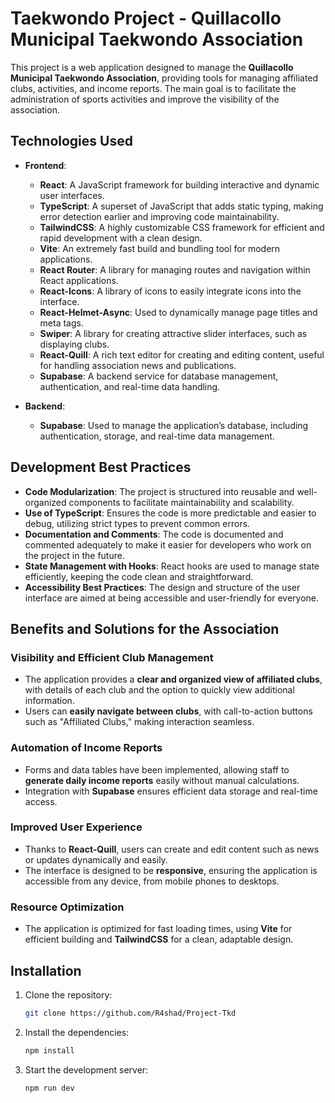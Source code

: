 # Taekwondo Project - Quillacollo Municipal Taekwondo Association

This project is a web application designed to manage the **Quillacollo Municipal Taekwondo Association**, providing tools for managing affiliated clubs, activities, and income reports. The main goal is to facilitate the administration of sports activities and improve the visibility of the association.

## Technologies Used

- **Frontend**:

  - **React**: A JavaScript framework for building interactive and dynamic user interfaces.
  - **TypeScript**: A superset of JavaScript that adds static typing, making error detection earlier and improving code maintainability.
  - **TailwindCSS**: A highly customizable CSS framework for efficient and rapid development with a clean design.
  - **Vite**: An extremely fast build and bundling tool for modern applications.
  - **React Router**: A library for managing routes and navigation within React applications.
  - **React-Icons**: A library of icons to easily integrate icons into the interface.
  - **React-Helmet-Async**: Used to dynamically manage page titles and meta tags.
  - **Swiper**: A library for creating attractive slider interfaces, such as displaying clubs.
  - **React-Quill**: A rich text editor for creating and editing content, useful for handling association news and publications.
  - **Supabase**: A backend service for database management, authentication, and real-time data handling.

- **Backend**:
  - **Supabase**: Used to manage the application’s database, including authentication, storage, and real-time data management.

## Development Best Practices

- **Code Modularization**: The project is structured into reusable and well-organized components to facilitate maintainability and scalability.
- **Use of TypeScript**: Ensures the code is more predictable and easier to debug, utilizing strict types to prevent common errors.
- **Documentation and Comments**: The code is documented and commented adequately to make it easier for developers who work on the project in the future.
- **State Management with Hooks**: React hooks are used to manage state efficiently, keeping the code clean and straightforward.
- **Accessibility Best Practices**: The design and structure of the user interface are aimed at being accessible and user-friendly for everyone.

## Benefits and Solutions for the Association

### **Visibility and Efficient Club Management**

- The application provides a **clear and organized view of affiliated clubs**, with details of each club and the option to quickly view additional information.
- Users can **easily navigate between clubs**, with call-to-action buttons such as "Affiliated Clubs," making interaction seamless.

### **Automation of Income Reports**

- Forms and data tables have been implemented, allowing staff to **generate daily income reports** easily without manual calculations.
- Integration with **Supabase** ensures efficient data storage and real-time access.

### **Improved User Experience**

- Thanks to **React-Quill**, users can create and edit content such as news or updates dynamically and easily.
- The interface is designed to be **responsive**, ensuring the application is accessible from any device, from mobile phones to desktops.

### **Resource Optimization**

- The application is optimized for fast loading times, using **Vite** for efficient building and **TailwindCSS** for a clean, adaptable design.

## Installation

1. Clone the repository:

   ```bash
   git clone https://github.com/R4shad/Project-Tkd


   ```

2. Install the dependencies:

   ```bash
   npm install

   ```

3. Start the development server:
   ```bash
   npm run dev
   ```
